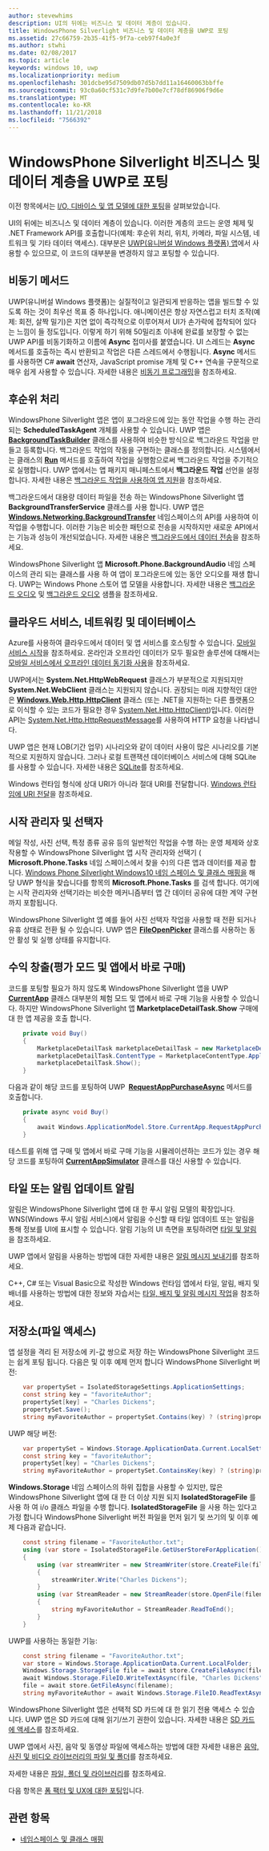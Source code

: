 ```yaml
---
author: stevewhims
description: UI의 뒤에는 비즈니스 및 데이터 계층이 있습니다.
title: WindowsPhone Silverlight 비즈니스 및 데이터 계층을 UWP로 포팅
ms.assetid: 27c66759-2b35-41f5-9f7a-ceb97f4a0e3f
ms.author: stwhi
ms.date: 02/08/2017
ms.topic: article
keywords: windows 10, uwp
ms.localizationpriority: medium
ms.openlocfilehash: 301dcbe95d7509db07d5b7dd11a16460063bbffe
ms.sourcegitcommit: 93c0a60cf531c7d9fe7b00e7cf78df86906f9d6e
ms.translationtype: MT
ms.contentlocale: ko-KR
ms.lasthandoff: 11/21/2018
ms.locfileid: "7566392"
---
```

#  <a name="porting-windowsphone-silverlight-business-and-data-layers-to-uwp"></a>WindowsPhone Silverlight 비즈니스 및 데이터 계층을 UWP로 포팅


이전 항목에서는 [I/O, 디바이스 및 앱 모델에 대한 포팅](wpsl-to-uwp-input-and-sensors.md)을 살펴보았습니다.

UI의 뒤에는 비즈니스 및 데이터 계층이 있습니다. 이러한 계층의 코드는 운영 체제 및 .NET Framework API를 호출합니다(예제: 후순위 처리, 위치, 카메라, 파일 시스템, 네트워크 및 기타 데이터 액세스). 대부분은 [UWP(유니버설 Windows 플랫폼) 앱](https://msdn.microsoft.com/library/windows/apps/br211369)에서 사용할 수 있으므로, 이 코드의 대부분을 변경하지 않고 포팅할 수 있습니다.

## <a name="asynchronous-methods"></a>비동기 메서드

UWP(유니버설 Windows 플랫폼)는 실질적이고 일관되게 반응하는 앱을 빌드할 수 있도록 하는 것이 최우선 목표 중 하나입니다. 애니메이션은 항상 자연스럽고 터치 조작(예제: 회전, 살짝 밀기)은 지연 없이 즉각적으로 이루어져서 UI가 손가락에 접착되어 있다는 느낌이 들 정도입니다. 이렇게 하기 위해 50밀리초 이내에 완료를 보장할 수 없는 UWP API를 비동기화하고 이름에 **Async** 접미사를 붙였습니다. UI 스레드는 **Async** 메서드를 호출하는 즉시 반환되고 작업은 다른 스레드에서 수행됩니다. **Async** 메서드를 사용하면 C# **await** 연산자, JavaScript promise 개체 및 C++ 연속을 구문적으로 매우 쉽게 사용할 수 있습니다. 자세한 내용은 [비동기 프로그래밍](https://msdn.microsoft.com/library/windows/apps/mt187335)을 참조하세요.

## <a name="background-processing"></a>후순위 처리

WindowsPhone Silverlight 앱은 앱이 포그라운드에 있는 동안 작업을 수행 하는 관리 되는 **ScheduledTaskAgent** 개체를 사용할 수 있습니다. UWP 앱은 [**BackgroundTaskBuilder**](https://msdn.microsoft.com/library/windows/apps/br224768) 클래스를 사용하여 비슷한 방식으로 백그라운드 작업을 만들고 등록합니다. 백그라운드 작업의 작동을 구현하는 클래스를 정의합니다. 시스템에서는 클래스의 [**Run**](https://msdn.microsoft.com/library/windows/apps/br224811) 메서드를 호출하여 작업을 실행함으로써 백그라운드 작업을 주기적으로 실행합니다. UWP 앱에서는 앱 패키지 매니페스트에서 **백그라운드 작업** 선언을 설정합니다. 자세한 내용은 [백그라운드 작업을 사용하여 앱 지원](https://msdn.microsoft.com/library/windows/apps/mt299103)을 참조하세요.

백그라운드에서 대용량 데이터 파일을 전송 하는 WindowsPhone Silverlight 앱 **BackgroundTransferService** 클래스를 사용 합니다. UWP 앱은 [**Windows.Networking.BackgroundTransfer**](https://msdn.microsoft.com/library/windows/apps/br207242) 네임스페이스의 API를 사용하여 이 작업을 수행합니다. 이러한 기능은 비슷한 패턴으로 전송을 시작하지만 새로운 API에서는 기능과 성능이 개선되었습니다. 자세한 내용은 [백그라운드에서 데이터 전송](https://msdn.microsoft.com/library/windows/apps/xaml/hh452975)을 참조하세요.

WindowsPhone Silverlight 앱 **Microsoft.Phone.BackgroundAudio** 네임 스페이스의 관리 되는 클래스를 사용 하 여 앱이 포그라운드에 있는 동안 오디오를 재생 합니다. UWP는 Windows Phone 스토어 앱 모델을 사용합니다. 자세한 내용은 [백그라운드 오디오](https://msdn.microsoft.com/library/windows/apps/mt282140) 및 [백그라운드 오디오](http://go.microsoft.com/fwlink/p/?linkid=619997) 샘플을 참조하세요.

## <a name="cloud-services-networking-and-databases"></a>클라우드 서비스, 네트워킹 및 데이터베이스

Azure를 사용하여 클라우드에서 데이터 및 앱 서비스를 호스팅할 수 있습니다. [모바일 서비스 시작](http://go.microsoft.com/fwlink/p/?LinkID=403138)을 참조하세요. 온라인과 오프라인 데이터가 모두 필요한 솔루션에 대해서는 [모바일 서비스에서 오프라인 데이터 동기화 사용](http://azure.microsoft.com/documentation/articles/mobile-services-windows-store-dotnet-get-started-offline-data/)을 참조하세요.

UWP에서는 **System.Net.HttpWebRequest** 클래스가 부분적으로 지원되지만 **System.Net.WebClient** 클래스는 지원되지 않습니다. 권장되는 미래 지향적인 대안은 [**Windows.Web.Http.HttpClient**](https://msdn.microsoft.com/library/windows/apps/dn298639) 클래스 (또는 .NET을 지원하는 다른 플랫폼으로 이식할 수 있는 코드가 필요한 경우 [System.Net.Http.HttpClient](https://msdn.microsoft.com/library/system.net.http.httpclient(v=vs.118).aspx))입니다. 이러한 API는 [System.Net.Http.HttpRequestMessage](https://msdn.microsoft.com/library/system.net.http.httprequestmessage.aspx)를 사용하여 HTTP 요청을 나타냅니다.

UWP 앱은 현재 LOB(기간 업무) 시나리오와 같이 데이터 사용이 많은 시나리오를 기본적으로 지원하지 않습니다. 그러나 로컬 트랜잭션 데이터베이스 서비스에 대해 SQLite를 사용할 수 있습니다. 자세한 내용은 [SQLite](https://visualstudiogallery.msdn.microsoft.com/4913e7d5-96c9-4dde-a1a1-69820d615936)를 참조하세요.

Windows 런타임 형식에 상대 URI가 아니라 절대 URI를 전달합니다. [Windows 런타임에 URI 전달](https://msdn.microsoft.com/library/hh763341.aspx)을 참조하세요.

## <a name="launchers-and-choosers"></a>시작 관리자 및 선택자

메일 작성, 사진 선택, 특정 종류 공유 등의 일반적인 작업을 수행 하는 운영 체제와 상호 작용할 수 WindowsPhone Silverlight 앱 시작 관리자와 선택기 ( **Microsoft.Phone.Tasks** 네임 스페이스에서 찾을 수)의 다른 앱과 데이터를 제공 합니다. [Windows Phone Silverlight Windows10 네임 스페이스 및 클래스 매핑을](wpsl-to-uwp-namespace-and-class-mappings.md) 해당 UWP 형식을 찾습니다를 항목의 **Microsoft.Phone.Tasks** 를 검색 합니다. 여기에는 시작 관리자와 선택기라는 비슷한 메커니즘부터 앱 간 데이터 공유에 대한 계약 구현까지 포함됩니다.

WindowsPhone Silverlight 앱 예를 들어 사진 선택자 작업을 사용할 때 전환 되거나 유휴 상태로 전환 될 수 있습니다. UWP 앱은 [**FileOpenPicker**](https://msdn.microsoft.com/library/windows/apps/br207847) 클래스를 사용하는 동안 활성 및 실행 상태를 유지합니다.

## <a name="monetization-trial-mode-and-in-app-purchases"></a>수익 창출(평가 모드 및 앱에서 바로 구매)

코드를 포팅할 필요가 하지 않도록 WindowsPhone Silverlight 앱을 UWP [**CurrentApp**](https://msdn.microsoft.com/library/windows/apps/hh779765) 클래스 대부분의 체험 모드 및 앱에서 바로 구매 기능을 사용할 수 있습니다. 하지만 WindowsPhone Silverlight 앱 **MarketplaceDetailTask.Show** 구매에 대 한 앱 제공을 호출 합니다.

```csharp
    private void Buy()
    {
        MarketplaceDetailTask marketplaceDetailTask = new MarketplaceDetailTask();
        marketplaceDetailTask.ContentType = MarketplaceContentType.Applications;
        marketplaceDetailTask.Show();
    }
```

다음과 같이 해당 코드를 포팅하여 UWP [**RequestAppPurchaseAsync**](https://msdn.microsoft.com/library/windows/apps/hh967813) 메서드를 호출합니다.

```csharp
    private async void Buy()
    {
        await Windows.ApplicationModel.Store.CurrentApp.RequestAppPurchaseAsync(false);
    }
```

테스트를 위해 앱 구매 및 앱에서 바로 구매 기능을 시뮬레이션하는 코드가 있는 경우 해당 코드를 포팅하여 [**CurrentAppSimulator**](https://msdn.microsoft.com/library/windows/apps/hh779766) 클래스를 대신 사용할 수 있습니다.

## <a name="notifications-for-tile-or-toast-updates"></a>타일 또는 알림 업데이트 알림

알림은 WindowsPhone Silverlight 앱에 대 한 푸시 알림 모델의 확장입니다. WNS(Windows 푸시 알림 서비스)에서 알림을 수신할 때 타일 업데이트 또는 알림을 통해 정보를 UI에 표시할 수 있습니다. 알림 기능의 UI 측면을 포팅하려면 [타일 및 알림](w8x-to-uwp-porting-xaml-and-ui.md)을 참조하세요.

UWP 앱에서 알림을 사용하는 방법에 대한 자세한 내용은 [알림 메시지 보내기](https://msdn.microsoft.com/library/windows/apps/xaml/hh868266)를 참조하세요.

C++, C# 또는 Visual Basic으로 작성한 Windows 런타임 앱에서 타일, 알림, 배지 및 배너를 사용하는 방법에 대한 정보와 자습서는 [타일, 배지 및 알림 메시지 작업](https://msdn.microsoft.com/library/windows/apps/xaml/hh868259)을 참조하세요.

## <a name="storage-file-access"></a>저장소(파일 액세스)

앱 설정을 격리 된 저장소에 키-값 쌍으로 저장 하는 WindowsPhone Silverlight 코드는 쉽게 포팅 됩니다. 다음은 및 이후 예제 먼저 합니다 WindowsPhone Silverlight 버전:

```csharp
    var propertySet = IsolatedStorageSettings.ApplicationSettings;
    const string key = "favoriteAuthor";
    propertySet[key] = "Charles Dickens";
    propertySet.Save();
    string myFavoriteAuthor = propertySet.Contains(key) ? (string)propertySet[key] : "<none>";
```

UWP 해당 버전:

```csharp
    var propertySet = Windows.Storage.ApplicationData.Current.LocalSettings.Values;
    const string key = "favoriteAuthor";
    propertySet[key] = "Charles Dickens";
    string myFavoriteAuthor = propertySet.ContainsKey(key) ? (string)propertySet[key] : "<none>";
```

**Windows.Storage** 네임 스페이스의 하위 집합을 사용할 수 있지만, 많은 WindowsPhone Silverlight 앱에 대 한 더 이상 지원 되지 **IsolatedStorageFile** 를 사용 하 여 i/o 클래스 파일을 수행 합니다. **IsolatedStorageFile** 을 사용 하는 있다고 가정 합니다 WindowsPhone Silverlight 버전 파일을 먼저 읽기 및 쓰기의 및 이후 예제 다음과 같습니다.

```csharp
    const string filename = "FavoriteAuthor.txt";
    using (var store = IsolatedStorageFile.GetUserStoreForApplication())
    {
        using (var streamWriter = new StreamWriter(store.CreateFile(filename)))
        {
            streamWriter.Write("Charles Dickens");
        }
        using (var StreamReader = new StreamReader(store.OpenFile(filename, FileMode.Open, FileAccess.Read)))
        {
            string myFavoriteAuthor = StreamReader.ReadToEnd();
        }
    }
```

UWP를 사용하는 동일한 기능:

```csharp
    const string filename = "FavoriteAuthor.txt";
    var store = Windows.Storage.ApplicationData.Current.LocalFolder;
    Windows.Storage.StorageFile file = await store.CreateFileAsync(filename, Windows.Storage.CreationCollisionOption.ReplaceExisting);
    await Windows.Storage.FileIO.WriteTextAsync(file, "Charles Dickens");
    file = await store.GetFileAsync(filename);
    string myFavoriteAuthor = await Windows.Storage.FileIO.ReadTextAsync(file);
```

WindowsPhone Silverlight 앱은 선택적 SD 카드에 대 한 읽기 전용 액세스 수 있습니다. UWP 앱은 SD 카드에 대해 읽기/쓰기 권한이 있습니다. 자세한 내용은 [SD 카드에 액세스](https://msdn.microsoft.com/library/windows/apps/mt188699)를 참조하세요.

UWP 앱에서 사진, 음악 및 동영상 파일에 액세스하는 방법에 대한 자세한 내용은 [음악, 사진 및 비디오 라이브러리의 파일 및 폴더](https://msdn.microsoft.com/library/windows/apps/mt188703)를 참조하세요.

자세한 내용은 [파일, 폴더 및 라이브러리](https://msdn.microsoft.com/library/windows/apps/mt185399)를 참조하세요.

다음 항목은 [폼 팩터 및 UX에 대한 포팅](wpsl-to-uwp-form-factors-and-ux.md)입니다.

## <a name="related-topics"></a>관련 항목

* [네임스페이스 및 클래스 매핑](wpsl-to-uwp-namespace-and-class-mappings.md)
 

